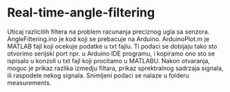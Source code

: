 # Real-time-angle-filtering
Uticaj razlicitih filtera na problem racunanja preciznog ugla sa senzora. AngleFiltering.ino je kod koji se prebacuje na Arduino. ArduinoPlot.m je MATLAB fajl koji ocekuje podatke u txt fajlu. Ti podaci se dobijaju tako sto otvorimo serijski port npr. u Arduino IDE programu, i kopiramo ono sto se ispisalo u konzoli u txt fajl koji procitamo u MATLABU. Nakon otvaranja, moguc je prikaz razlika izmedju filtara, prikaz sprektralnog sadrzaja signala, ili raspodele nekog signala. Snimljeni podaci se nalaze u folderu measurements.

